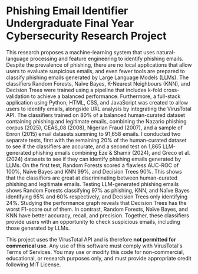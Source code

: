 # Phishing Email Identifier Undergraduate Final Year Cybersecurity Research Project

This research proposes a machine-learning system that uses natural-language processing and feature engineering to identify phishing emails. Despite the prevalence of phishing, there are no local applications that allow users to evaluate suspicious emails, and even fewer tools are prepared to classify phishing emails generated by Large Language Models (LLMs). The classifiers Random Forests, Naïve Bayes, K-Nearest Neighbours (KNN), and Decision Trees were trained using a pipeline that includes k-fold cross-validation to achieve a balanced performance. Furthermore, a full-stack application using Python, HTML, CSS, and JavaScript was created to allow users to identify emails, alongside URL analysis by integrating the VirusTotal API. The classifiers trained on 80% of a balanced human-curated dataset containing phishing and legitimate emails, combining the Nazario phishing corpus (2025), CEAS_08 (2008), Nigerian Fraud (2007), and a sample of Enron (2015) email datasets summing to 91,658 emails. I conducted two separate tests, first with the remaining 20% of the human-curated dataset to see if the classifiers are accurate, and a second test on 1,865 LLM-generated phishing emails combining Eze & Shamir (2024), and Greco et al. (2024) datasets to see if they can identify phishing emails generated by LLMs. On the first test, Random Forests scored a flawless AUC-ROC of 100%, Naïve Bayes and KNN 99%, and Decision Trees 90%. This shows that the classifiers are great at discriminating between human-curated phishing and legitimate emails. Testing LLM-generated phishing emails shows Random Forests classifying 97% as phishing, KNN, and Naïve Bayes identifying 65% and 60% respectively, and Decision Trees only identifying 24%. Studying the performance graph reveals that Decision Trees has the worst F1-score out of them. In contrast, Random Forests, Naïve Bayes, and KNN have better accuracy, recall, and precision. Together, these classifiers provide users with an opportunity to check suspicious emails, including those generated by LLMs.

This project uses the VirusTotal API and is therefore **not permitted for commerical use**. Any use of this software must comply with VirusTotal's Terms of Services.
You may use or modify this code for non-commercial, educational, or research purposes only, and must provide appropriate credit following MIT License.
